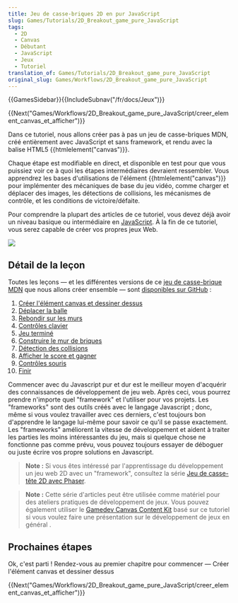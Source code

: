 ```yaml
---
title: Jeu de casse-briques 2D en pur JavaScript
slug: Games/Tutorials/2D_Breakout_game_pure_JavaScript
tags:
  - 2D
  - Canvas
  - Débutant
  - JavaScript
  - Jeux
  - Tutoriel
translation_of: Games/Tutorials/2D_Breakout_game_pure_JavaScript
original_slug: Games/Workflows/2D_Breakout_game_pure_JavaScript
---
```

{{GamesSidebar}}{{IncludeSubnav("/fr/docs/Jeux")}}

{{Next("Games/Workflows/2D_Breakout_game_pure_JavaScript/creer_element_canvas_et_afficher")}}

Dans ce tutoriel, nous allons créer pas à pas un jeu de casse-briques MDN, créé entièrement avec JavaScript et sans framework, et rendu avec la balise HTML5 {{htmlelement("canvas")}}.

Chaque étape est modifiable en direct, et disponible en test pour que vous puissiez voir ce à quoi les étapes intermédiaires devraient ressembler. Vous apprendrez les bases d'utilisations de l'élément {{htmlelement("canvas")}} pour implémenter des mécaniques de base du jeu vidéo, comme charger et déplacer des images, les détections de collisions, les mécanismes de contrôle, et les conditions de victoire/défaite.

Pour comprendre la plupart des articles de ce tutoriel, vous devez déjà avoir un niveau basique ou intermédiaire en [JavaScript](/fr/Learn/Getting_started_with_the_web/JavaScript_basics). À la fin de ce tutoriel, vous serez capable de créer vos propres jeux Web.

![](mdn-breakout-gameplay.png)

## Détail de la leçon

Toutes les leçons — et les différentes versions de ce [jeu de casse-brique MDN](http://breakout.enclavegames.com/lesson10.html) que nous allons créer ensemble — sont [disponibles sur GitHub](https://github.com/end3r/Canvas-gamedev-workshop) :

1.  [Créer l'élément canvas et dessiner dessus](/fr/docs/Games/Workflows/2D_Breakout_game_pure_JavaScript/creer_element_canvas_et_afficher)
2.  [Déplacer la balle](/fr/docs/Games/Tutorials/2D_Breakout_game_pure_JavaScript/Move_the_ball)
3.  [Rebondir sur les murs](/fr/docs/Games/Tutorials/2D_Breakout_game_pure_JavaScript/Bounce_off_the_walls)
4.  [Contrôles clavier](/fr/docs/Games/Tutorials/2D_Breakout_game_pure_JavaScript/Paddle_and_keyboard_controls)
5.  [Jeu terminé](/fr/docs/Games/Tutorials/2D_Breakout_game_pure_JavaScript/Game_over)
6.  [Construire le mur de briques](/fr/docs/Games/Tutorials/2D_Breakout_game_pure_JavaScript/Build_the_brick_field)
7.  [Détection des collisions](/fr/docs/Games/Tutorials/2D_Breakout_game_pure_JavaScript/Collision_detection)
8.  [Afficher le score et gagner](/fr/docs/Games/Tutorials/2D_Breakout_game_pure_JavaScript/Track_the_score_and_win)
9.  [Contrôles souris](/fr/docs/Games/Tutorials/2D_Breakout_game_pure_JavaScript/Mouse_controls)
10. [Finir](/fr/docs/Games/Tutorials/2D_Breakout_game_pure_JavaScript/Finishing_up)

Commencer avec du Javascript pur et dur est le meilleur moyen d'acquérir des connaissances de développement de jeu web. Après ceci, vous pourrez prendre n'importe quel "framework" et l'utiliser pour vos projets. Les "frameworks" sont des outils créés avec le langage Javascript ; donc, même si vous voulez travailler avec ces derniers, c'est toujours bon d'apprendre le langage lui-même pour savoir ce qu'il se passe exactement. Les "frameworks" améliorent la vitesse de développement et aident à traiter les parties les moins intéressantes du jeu, mais si quelque chose ne fonctionne pas comme prévu, vous pouvez toujours essayer de déboguer ou juste écrire vos propre solutions en Javascript.

> **Note :** Si vous êtes intéressé par l'apprentissage du développement un jeu web 2D avec un "framework", consultez la série [Jeu de casse-tête 2D avec Phaser](/fr/docs/Games/Tutorials/2D_breakout_game_Phaser).

> **Note :** Cette série d'articles peut être utilisée comme matériel pour des ateliers pratiques de développement de jeux. Vous pouvez également utiliser le [Gamedev Canvas Content Kit](https://github.com/end3r/Gamedev-Canvas-Content-Kit) basé sur ce tutoriel si vous voulez faire une présentation sur le développement de jeux en général .

## Prochaines étapes

Ok, c'est parti&nbsp;! Rendez-vous au premier chapitre pour commencer — Créer l'élément canvas et dessiner dessus

{{Next("Games/Workflows/2D_Breakout_game_pure_JavaScript/creer_element_canvas_et_afficher")}}
